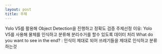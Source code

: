 ```yaml
---
layout: post
title: 주제
---
```


Yolo V5를 활용해 Object Detection을 진행하고 정확도 검증
주제선정 이유: Yolo V5를 사용해 물체를 인식하고 분류해 분리수거를 할수 있도록 데이터 처리
What do you want to see in the end? : 인식이 제대로 되어 쓰레기들을 제대로 인식하고 분류하는것
